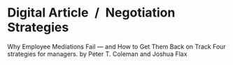 # Digital Article / Negotiation Strategies

Why Employee Mediations Fail — and How to Get Them Back on Track Four strategies for managers. by Peter T. Coleman and Joshua Flax